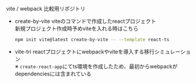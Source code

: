 vite / webpack 比較用リポジトリ

- create-by-vite
  viteのコマンドで作成したreactプロジェクト<br />
  新規プロジェクト作成時予めviteを入れる時はこちら
  ```sh
  npm init vite@latest create-by-vite -- --template react-ts
  ```
- vite-tri
  reactプロジェクトにwebpackやviteを導入する移行シミュレーション<br />
  ※ `create-react-app`にてts環境を作成したため、最初からwebpackがdependenciesには含まれている
  